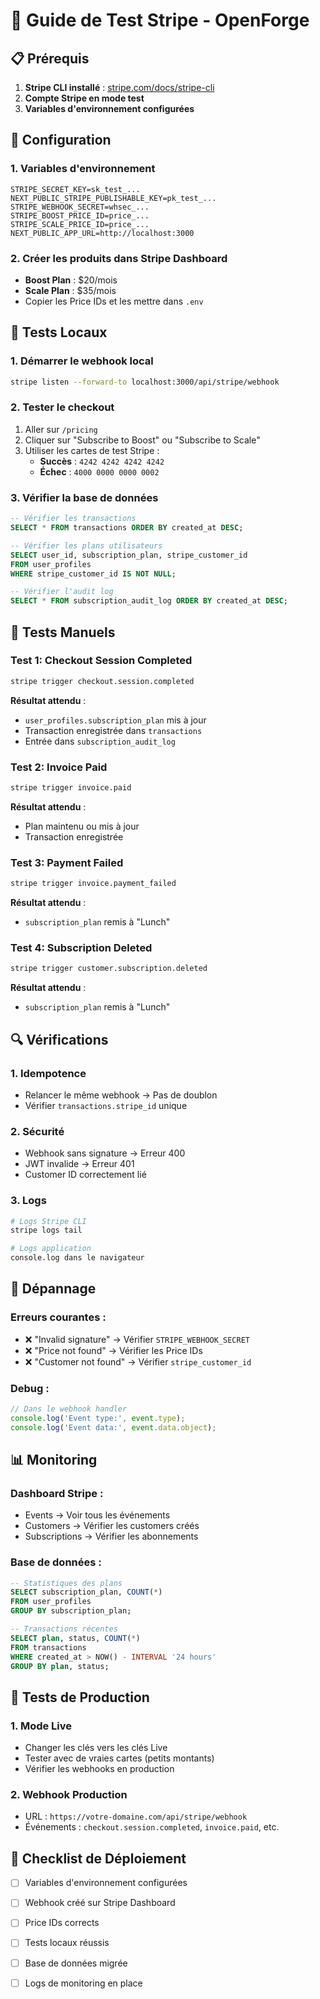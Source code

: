 # 🧪 Guide de Test Stripe - OpenForge

## 📋 Prérequis

1. **Stripe CLI installé** : [stripe.com/docs/stripe-cli](https://stripe.com/docs/stripe-cli)
2. **Compte Stripe en mode test**
3. **Variables d'environnement configurées**

## 🔧 Configuration

### 1. Variables d'environnement
```env
STRIPE_SECRET_KEY=sk_test_...
NEXT_PUBLIC_STRIPE_PUBLISHABLE_KEY=pk_test_...
STRIPE_WEBHOOK_SECRET=whsec_...
STRIPE_BOOST_PRICE_ID=price_...
STRIPE_SCALE_PRICE_ID=price_...
NEXT_PUBLIC_APP_URL=http://localhost:3000
```

### 2. Créer les produits dans Stripe Dashboard
- **Boost Plan** : $20/mois
- **Scale Plan** : $35/mois
- Copier les Price IDs et les mettre dans `.env`

## 🚀 Tests Locaux

### 1. Démarrer le webhook local
```bash
stripe listen --forward-to localhost:3000/api/stripe/webhook
```

### 2. Tester le checkout
1. Aller sur `/pricing`
2. Cliquer sur "Subscribe to Boost" ou "Subscribe to Scale"
3. Utiliser les cartes de test Stripe :
   - **Succès** : `4242 4242 4242 4242`
   - **Échec** : `4000 0000 0000 0002`

### 3. Vérifier la base de données
```sql
-- Vérifier les transactions
SELECT * FROM transactions ORDER BY created_at DESC;

-- Vérifier les plans utilisateurs
SELECT user_id, subscription_plan, stripe_customer_id 
FROM user_profiles 
WHERE stripe_customer_id IS NOT NULL;

-- Vérifier l'audit log
SELECT * FROM subscription_audit_log ORDER BY created_at DESC;
```

## 🎯 Tests Manuels

### Test 1: Checkout Session Completed
```bash
stripe trigger checkout.session.completed
```
**Résultat attendu** :
- `user_profiles.subscription_plan` mis à jour
- Transaction enregistrée dans `transactions`
- Entrée dans `subscription_audit_log`

### Test 2: Invoice Paid
```bash
stripe trigger invoice.paid
```
**Résultat attendu** :
- Plan maintenu ou mis à jour
- Transaction enregistrée

### Test 3: Payment Failed
```bash
stripe trigger invoice.payment_failed
```
**Résultat attendu** :
- `subscription_plan` remis à "Lunch"

### Test 4: Subscription Deleted
```bash
stripe trigger customer.subscription.deleted
```
**Résultat attendu** :
- `subscription_plan` remis à "Lunch"

## 🔍 Vérifications

### 1. Idempotence
- Relancer le même webhook → Pas de doublon
- Vérifier `transactions.stripe_id` unique

### 2. Sécurité
- Webhook sans signature → Erreur 400
- JWT invalide → Erreur 401
- Customer ID correctement lié

### 3. Logs
```bash
# Logs Stripe CLI
stripe logs tail

# Logs application
console.log dans le navigateur
```

## 🚨 Dépannage

### Erreurs courantes :
- ❌ "Invalid signature" → Vérifier `STRIPE_WEBHOOK_SECRET`
- ❌ "Price not found" → Vérifier les Price IDs
- ❌ "Customer not found" → Vérifier `stripe_customer_id`

### Debug :
```javascript
// Dans le webhook handler
console.log('Event type:', event.type);
console.log('Event data:', event.data.object);
```

## 📊 Monitoring

### Dashboard Stripe :
- Events → Voir tous les événements
- Customers → Vérifier les customers créés
- Subscriptions → Vérifier les abonnements

### Base de données :
```sql
-- Statistiques des plans
SELECT subscription_plan, COUNT(*) 
FROM user_profiles 
GROUP BY subscription_plan;

-- Transactions récentes
SELECT plan, status, COUNT(*) 
FROM transactions 
WHERE created_at > NOW() - INTERVAL '24 hours'
GROUP BY plan, status;
```

## 🎉 Tests de Production

### 1. Mode Live
- Changer les clés vers les clés Live
- Tester avec de vraies cartes (petits montants)
- Vérifier les webhooks en production

### 2. Webhook Production
- URL : `https://votre-domaine.com/api/stripe/webhook`
- Événements : `checkout.session.completed`, `invoice.paid`, etc.

## 📝 Checklist de Déploiement

- [ ] Variables d'environnement configurées
- [ ] Webhook créé sur Stripe Dashboard
- [ ] Price IDs corrects
- [ ] Tests locaux réussis
- [ ] Base de données migrée
- [ ] Logs de monitoring en place

